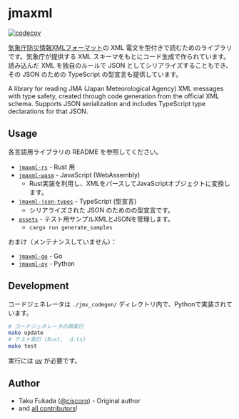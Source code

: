 # jmaxml

[![codecov](https://codecov.io/gh/MIERUNE/jmaxml/graph/badge.svg?token=6B5BdIgBeG)](https://codecov.io/gh/MIERUNE/jmaxml)

[気象庁防災情報XMLフォーマット](https://xml.kishou.go.jp/)の XML 電文を型付きで読むためのライブラリです。気象庁が提供する XML スキーマをもとにコード生成で作られています。読み込んだ XML を独自のルールで JSON としてシリアライズすることもでき、その JSON のための TypeScript の型宣言も提供しています。

A library for reading JMA (Japan Meteorological Agency) XML messages with type safety, created through code generation from the official XML schema. Supports JSON serialization and includes TypeScript type declarations for that JSON.

## Usage

各言語用ライブラリの README を参照してください。

- [`jmaxml-rs`](./jmaxml-rs/) - Rust 用
- [`jmaxml-wasm`](./jmaxml-wasm/) - JavaScript (WebAssembly)
    - Rust実装を利用し、XMLをパースしてJavaScriptオブジェクトに変換します。
- [`jmaxml-json-types`](./jmaxml-json-types/) - TypeScript (型宣言)
    - シリアライズされた JSON のためのの型宣言です。
- [`assets`](./assets/) - テスト用サンプルXMLとJSONを管理します。
    - `cargo run generate_samples`

おまけ（メンテナンスしていません）：

- [`jmaxml-go`](./jmaxml-go/) - Go
- [`jmaxml-py`](./jmaxml-py/) - Python

## Development

コードジェネレータは `./jmx_codegen/` ディレクトリ内で、Pythonで実装されています。

```bash
# コードジェネレータの再実行
make update
# テスト実行 (Rust, .d.ts)
make test
```

実行には [uv](https://docs.astral.sh/uv/) が必要です。

## Author

- Taku Fukada ([@ciscorn](https://github.com/ciscorn)) - Original author
- and [all contributors](https://github.com/MIERUNE/jmaxml/graphs/contributors)!
